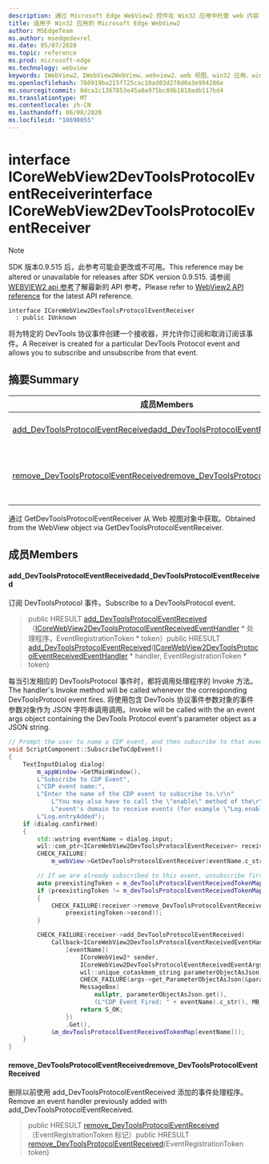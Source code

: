 ```yaml
---
description: 通过 Microsoft Edge WebView2 控件在 Win32 应用中托管 web 内容
title: 适用于 Win32 应用的 Microsoft Edge WebView2
author: MSEdgeTeam
ms.author: msedgedevrel
ms.date: 05/07/2020
ms.topic: reference
ms.prod: microsoft-edge
ms.technology: webview
keywords: IWebView2、IWebView2WebView、webview2、web 视图、win32 应用、win32、edge、ICoreWebView2、ICoreWebView2Controller、浏览器控件、边缘 html
ms.openlocfilehash: 760919ba215f725cac10ad03d278d0a3e994286e
ms.sourcegitcommit: 8dca1c1367853e45a0a975bc89b1818adb117bd4
ms.translationtype: MT
ms.contentlocale: zh-CN
ms.lasthandoff: 06/08/2020
ms.locfileid: "10698055"
---
```

# <span data-ttu-id="a73f8-104">interface ICoreWebView2DevToolsProtocolEventReceiver</span><span class="sxs-lookup"><span data-stu-id="a73f8-104">interface ICoreWebView2DevToolsProtocolEventReceiver</span></span> 

> [!NOTE]
> <span data-ttu-id="a73f8-105">SDK 版本0.9.515 后，此参考可能会更改或不可用。</span><span class="sxs-lookup"><span data-stu-id="a73f8-105">This reference may be altered or unavailable for releases after SDK version 0.9.515.</span></span> <span data-ttu-id="a73f8-106">请参阅[WEBVIEW2 api 参考](../../../webview2-api-reference.md)了解最新的 API 参考。</span><span class="sxs-lookup"><span data-stu-id="a73f8-106">Please refer to [WebView2 API reference](../../../webview2-api-reference.md) for the latest API reference.</span></span>

```
interface ICoreWebView2DevToolsProtocolEventReceiver
  : public IUnknown
```

<span data-ttu-id="a73f8-107">将为特定的 DevTools 协议事件创建一个接收器，并允许你订阅和取消订阅该事件。</span><span class="sxs-lookup"><span data-stu-id="a73f8-107">A Receiver is created for a particular DevTools Protocol event and allows you to subscribe and unsubscribe from that event.</span></span>

## <span data-ttu-id="a73f8-108">摘要</span><span class="sxs-lookup"><span data-stu-id="a73f8-108">Summary</span></span>

 <span data-ttu-id="a73f8-109">成员</span><span class="sxs-lookup"><span data-stu-id="a73f8-109">Members</span></span>                        | <span data-ttu-id="a73f8-110">描述</span><span class="sxs-lookup"><span data-stu-id="a73f8-110">Descriptions</span></span>
--------------------------------|---------------------------------------------
[<span data-ttu-id="a73f8-111">add_DevToolsProtocolEventReceived</span><span class="sxs-lookup"><span data-stu-id="a73f8-111">add_DevToolsProtocolEventReceived</span></span>](#add_devtoolsprotocoleventreceived) | <span data-ttu-id="a73f8-112">订阅 DevToolsProtocol 事件。</span><span class="sxs-lookup"><span data-stu-id="a73f8-112">Subscribe to a DevToolsProtocol event.</span></span>
[<span data-ttu-id="a73f8-113">remove_DevToolsProtocolEventReceived</span><span class="sxs-lookup"><span data-stu-id="a73f8-113">remove_DevToolsProtocolEventReceived</span></span>](#remove_devtoolsprotocoleventreceived) | <span data-ttu-id="a73f8-114">删除以前使用 add_DevToolsProtocolEventReceived 添加的事件处理程序。</span><span class="sxs-lookup"><span data-stu-id="a73f8-114">Remove an event handler previously added with add_DevToolsProtocolEventReceived.</span></span>

<span data-ttu-id="a73f8-115">通过 GetDevToolsProtocolEventReceiver 从 Web 视图对象中获取。</span><span class="sxs-lookup"><span data-stu-id="a73f8-115">Obtained from the WebView object via GetDevToolsProtocolEventReceiver.</span></span>

## <span data-ttu-id="a73f8-116">成员</span><span class="sxs-lookup"><span data-stu-id="a73f8-116">Members</span></span>

#### <span data-ttu-id="a73f8-117">add_DevToolsProtocolEventReceived</span><span class="sxs-lookup"><span data-stu-id="a73f8-117">add_DevToolsProtocolEventReceived</span></span> 

<span data-ttu-id="a73f8-118">订阅 DevToolsProtocol 事件。</span><span class="sxs-lookup"><span data-stu-id="a73f8-118">Subscribe to a DevToolsProtocol event.</span></span>

> <span data-ttu-id="a73f8-119">public HRESULT [add_DevToolsProtocolEventReceived](#add_devtoolsprotocoleventreceived)（[ICoreWebView2DevToolsProtocolEventReceivedEventHandler](icorewebview2devtoolsprotocoleventreceivedeventhandler.md) \* 处理程序，EventRegistrationToken \* token）</span><span class="sxs-lookup"><span data-stu-id="a73f8-119">public HRESULT [add_DevToolsProtocolEventReceived](#add_devtoolsprotocoleventreceived)([ICoreWebView2DevToolsProtocolEventReceivedEventHandler](icorewebview2devtoolsprotocoleventreceivedeventhandler.md) \* handler, EventRegistrationToken \* token)</span></span>

<span data-ttu-id="a73f8-120">每当引发相应的 DevToolsProtocol 事件时，都将调用处理程序的 Invoke 方法。</span><span class="sxs-lookup"><span data-stu-id="a73f8-120">The handler's Invoke method will be called whenever the corresponding DevToolsProtocol event fires.</span></span> <span data-ttu-id="a73f8-121">将使用包含 DevTools 协议事件参数对象的事件参数对象作为 JSON 字符串调用调用。</span><span class="sxs-lookup"><span data-stu-id="a73f8-121">Invoke will be called with the an event args object containing the DevTools Protocol event's parameter object as a JSON string.</span></span>

```cpp
// Prompt the user to name a CDP event, and then subscribe to that event.
void ScriptComponent::SubscribeToCdpEvent()
{
    TextInputDialog dialog(
        m_appWindow->GetMainWindow(),
        L"Subscribe to CDP Event",
        L"CDP event name:",
        L"Enter the name of the CDP event to subscribe to.\r\n"
            L"You may also have to call the \"enable\" method of the\r\n"
            L"event's domain to receive events (for example \"Log.enable\").\r\n",
        L"Log.entryAdded");
    if (dialog.confirmed)
    {
        std::wstring eventName = dialog.input;
        wil::com_ptr<ICoreWebView2DevToolsProtocolEventReceiver> receiver;
        CHECK_FAILURE(
            m_webView->GetDevToolsProtocolEventReceiver(eventName.c_str(), &receiver));

        // If we are already subscribed to this event, unsubscribe first.
        auto preexistingToken = m_devToolsProtocolEventReceivedTokenMap.find(eventName);
        if (preexistingToken != m_devToolsProtocolEventReceivedTokenMap.end())
        {
            CHECK_FAILURE(receiver->remove_DevToolsProtocolEventReceived(
                preexistingToken->second));
        }

        CHECK_FAILURE(receiver->add_DevToolsProtocolEventReceived(
            Callback<ICoreWebView2DevToolsProtocolEventReceivedEventHandler>(
                [eventName](
                    ICoreWebView2* sender,
                    ICoreWebView2DevToolsProtocolEventReceivedEventArgs* args) -> HRESULT {
                    wil::unique_cotaskmem_string parameterObjectAsJson;
                    CHECK_FAILURE(args->get_ParameterObjectAsJson(&parameterObjectAsJson));
                    MessageBox(
                        nullptr, parameterObjectAsJson.get(),
                        (L"CDP Event Fired: " + eventName).c_str(), MB_OK);
                    return S_OK;
                })
                .Get(),
            &m_devToolsProtocolEventReceivedTokenMap[eventName]));
    }
}
```

#### <span data-ttu-id="a73f8-122">remove_DevToolsProtocolEventReceived</span><span class="sxs-lookup"><span data-stu-id="a73f8-122">remove_DevToolsProtocolEventReceived</span></span> 

<span data-ttu-id="a73f8-123">删除以前使用 add_DevToolsProtocolEventReceived 添加的事件处理程序。</span><span class="sxs-lookup"><span data-stu-id="a73f8-123">Remove an event handler previously added with add_DevToolsProtocolEventReceived.</span></span>

> <span data-ttu-id="a73f8-124">public HRESULT [remove_DevToolsProtocolEventReceived](#remove_devtoolsprotocoleventreceived)（EventRegistrationToken 标记）</span><span class="sxs-lookup"><span data-stu-id="a73f8-124">public HRESULT [remove_DevToolsProtocolEventReceived](#remove_devtoolsprotocoleventreceived)(EventRegistrationToken token)</span></span>

